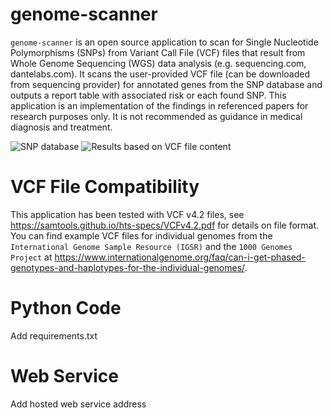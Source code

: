 # genome-scanner

`genome-scanner` is an open source application to scan for Single Nucleotide Polymorphisms (SNPs) from Variant Call File (VCF) files that result from Whole Genome Sequencing (WGS) data analysis (e.g. sequencing.com, dantelabs.com).
It scans the user-provided VCF file (can be downloaded from sequencing provider) for annotated genes from the SNP database and outputs a report table with associated risk or each found SNP.
This application is an implementation of the findings in referenced papers for research purposes only. It is not recommended as guidance in medical diagnosis and treatment.

![SNP database](../doc/snpdb.png)
![Results based on VCF file content](../doc/results.png)

# VCF File Compatibility
This application has been tested with VCF v4.2 files, see https://samtools.github.io/hts-specs/VCFv4.2.pdf for details on file format. You can find example VCF files for individual genomes from the `International Genome Sample Resource (IGSR)` and the `1000 Genomes Project` at https://www.internationalgenome.org/faq/can-i-get-phased-genotypes-and-haplotypes-for-the-individual-genomes/.

# Python Code
Add requirements.txt

# Web Service
Add hosted web service address
